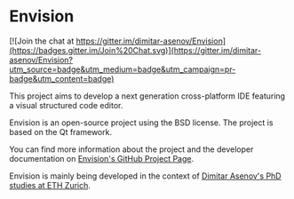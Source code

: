Envision
========

[![Join the chat at https://gitter.im/dimitar-asenov/Envision](https://badges.gitter.im/Join%20Chat.svg)](https://gitter.im/dimitar-asenov/Envision?utm_source=badge&utm_medium=badge&utm_campaign=pr-badge&utm_content=badge)

This project aims to develop a next generation cross-platform IDE featuring a visual structured code editor.

Envision is an open-source project using the BSD license. The project is based on the Qt framework.

You can find more information about the project and the developer documentation on [Envision's GitHub Project Page](http://dimitar-asenov.github.com/Envision/).

Envision is mainly being developed in the context of [Dimitar Asenov's PhD studies at ETH Zurich](http://www.pm.inf.ethz.ch/research/envision.html).
